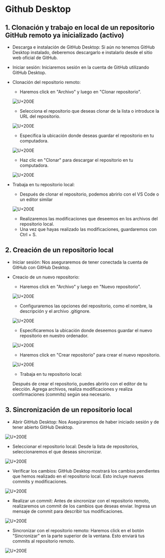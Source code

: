 # Github Desktop

## 1. Clonación y trabajo en local de un repositorio GitHub remoto ya inicializado (activo)

* Descarga e instalación de GitHub Desktop: 
Si aún no tenemos GitHub Desktop instalado, deberemos descargarlo e instalarlo desde el sitio web oficial de GitHub.
* Iniciar sesión: 
Iniciaremos sesión en la cuenta de GitHub utilizando GitHub Desktop.
* Clonación del repositorio remoto:
    - Haremos click en "Archivo" y luego en "Clonar repositorio".

    ![U+200E](https://github.com/marcgarciia18/SMX2-M12.1-A1-MarcGarcia-JaviMera/blob/main/Imagenes%20Documentacion/1.png "imagen")

    - Selecciona el repositorio que deseas clonar de la lista o introduce la URL del repositorio.

    ![U+200E](https://github.com/marcgarciia18/SMX2-M12.1-A1-MarcGarcia-JaviMera/blob/main/Imagenes%20Documentacion/2.png "imagen")

    - Especifica la ubicación donde deseas guardar el repositorio en tu computadora.

    ![U+200E](https://github.com/marcgarciia18/SMX2-M12.1-A1-MarcGarcia-JaviMera/blob/main/Imagenes%20Documentacion/3.png "imagen")

    - Haz clic en "Clonar" para descargar el repositorio en tu computadora.

    ![U+200E](https://github.com/marcgarciia18/SMX2-M12.1-A1-MarcGarcia-JaviMera/blob/main/Imagenes%20Documentacion/4.png "imagen")

* Trabaja en tu repositorio local:
    - Después de clonar el repositorio, podemos abrirlo con el VS Code o un editor similar

    ![U+200E](https://github.com/marcgarciia18/SMX2-M12.1-A1-MarcGarcia-JaviMera/blob/main/Imagenes%20Documentacion/5.png "imagen")

    - Realizaremos las modificaciones que deseemos en los archivos del repositorio local.
    - Una vez que hayas realizado las modificaciones, guardaremos con Ctrl + S.


## 2. Creación de un repositorio local

* Iniciar sesión: 
Nos aseguraremos de tener conectada la cuenta de GitHub con GitHub Desktop.
* Creacio de un nuevo repositorio:
    - Haremos click en "Archivo" y luego en "Nuevo repositorio".

    ![U+200E](https://github.com/marcgarciia18/SMX2-M12.1-A1-MarcGarcia-JaviMera/blob/main/Imagenes%20Documentacion/6.png "imagen")

    - Configuraremos las opciones del repositorio, como el nombre, la descripción y el archivo .gitignore.

    ![U+200E](https://github.com/marcgarciia18/SMX2-M12.1-A1-MarcGarcia-JaviMera/blob/main/Imagenes%20Documentacion/7.png "imagen")
    
    - Especificaremos la ubicación donde deseemos guardar el nuevo repositorio en nuestro ordenador.

    ![U+200E](https://github.com/marcgarciia18/SMX2-M12.1-A1-MarcGarcia-JaviMera/blob/main/Imagenes%20Documentacion/8.png "imagen")

    - Haremos click en "Crear repositorio" para crear el nuevo repositorio.

    ![U+200E](https://github.com/marcgarciia18/SMX2-M12.1-A1-MarcGarcia-JaviMera/blob/main/Imagenes%20Documentacion/9.png "imagen")
    - Trabaja en tu repositorio local:

    Después de crear el repositorio, puedes abrirlo con el editor de tu elección.
    Agrega archivos, realiza modificaciones y realiza confirmaciones (commits) según sea necesario.


## 3. Sincronización de un repositorio local

* Abrir GitHub Desktop: 
Nos Asegúraremos de haber iniciado sesión y de tener abierto GitHub Desktop.

![U+200E](https://github.com/marcgarciia18/SMX2-M12.1-A1-MarcGarcia-JaviMera/blob/main/Imagenes%20Documentacion/10.png "imagen")

* Seleccionar el repositorio local:
Desde la lista de repositorios, seleccionaremos el que deseas sincronizar.

![U+200E](https://github.com/marcgarciia18/SMX2-M12.1-A1-MarcGarcia-JaviMera/blob/main/Imagenes%20Documentacion/11.png "imagen")

* Verificar los cambios: 
GitHub Desktop mostrará los cambios pendientes que hemos realizado en el repositorio local. Esto incluye nuevos commits y modificaciones.

![U+200E](https://github.com/marcgarciia18/SMX2-M12.1-A1-MarcGarcia-JaviMera/blob/main/Imagenes%20Documentacion/12.png "imagen")

* Realizar un commit: 
Antes de sincronizar con el repositorio remoto, realizaremos un commit de los cambios que deseas enviar. Ingresa un mensaje de commit para describir tus modificaciones.

![U+200E](https://github.com/marcgarciia18/SMX2-M12.1-A1-MarcGarcia-JaviMera/blob/main/Imagenes%20Documentacion/13.png "imagen")

* Sincronizar con el repositorio remoto: 
Haremos click en el botón "Sincronizar" en la parte superior de la ventana. Esto enviará tus commits al repositorio remoto.

![U+200E](https://github.com/marcgarciia18/SMX2-M12.1-A1-MarcGarcia-JaviMera/blob/main/Imagenes%20Documentacion/14.png "imagen")
